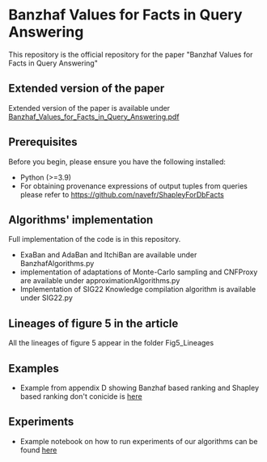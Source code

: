 # Banzhaf Values for Facts in Query Answering
This repository is the official repository for the paper "Banzhaf Values for Facts in Query Answering"

## Extended version of the paper
Extended version of the paper is available under [Banzhaf_Values_for_Facts_in_Query_Answering.pdf](Banzhaf_Values_for_Facts_in_Query_Answering.pdf)

## Prerequisites

Before you begin, please ensure you have the following installed:

- Python (>=3.9)
- For obtaining provenance expressions of output tuples from queries please refer to https://github.com/navefr/ShapleyForDbFacts

## Algorithms' implementation

Full implementation of the code is in this repository. 
* ExaBan and AdaBan and ItchiBan are available under BanzhafAlgorithms.py
* implementation of adaptations of Monte-Carlo sampling and CNFProxy are available under approximationAlgorithms.py
* Implementation of SIG22 Knowledge compilation algorithm is available under SIG22.py

## Lineages of figure 5 in the article
All the lineages of figure 5 appear in the folder Fig5_Lineages

## Examples
* Example from appendix D showing Banzhaf based ranking and Shapley based ranking don't conicide is [here](notebooks/Banzhaf_and_Shapley_order.ipynb)

## Experiments
* Example notebook on how to run experiments of our algorithms can be found [here](notebooks/Experiments.ipynb)
